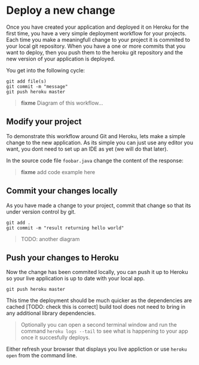 # Deploy a new change 

  Once you have created your application and deployed it on Heroku for the first time, you have a very simple deployment workflow for your projects.  Each time you make a meaningfull change to your project it is commited to your local  git repository.  When you have a one or more commits that you want to deploy, then you push them to the heroku git repository and the new version of your application is deployed.

You get into the following cycle:

    git add file(s)
    git commit -m "message"
    git push heroku master

> **fixme** Diagram of this workflow...

## Modify your project

  To demonstrate this workflow around Git and Heroku, lets make a simple change to the new application.  As its simple you can just use any editor you want, you dont need to set up an IDE as yet (we will do that later).

In the source code file `foobar.java` change the content of the response:

> **fixme** add code example here

## Commit your changes locally

  As you have made a change to your project, commit that change so that its under version control by git.

    git add .
    git commit -m "result returning hello world"

> TODO: another diagram

## Push your changes to Heroku

  Now the change has been commited locally, you can push it up to Heroku so your live application is up to date with your local app.

    git push heroku master

  This time the deployment should be much quicker as the dependencies are cached [TODO: check this is correct] build tool does not need to bring in any additional library dependencies.

> Optionally you can open a second terminal window and run the command `heroku logs --tail` to see what is happening to your app once it succesfully deploys.


  Either refresh your browser that displays you live appliction or use `heroku open` from the command line.
